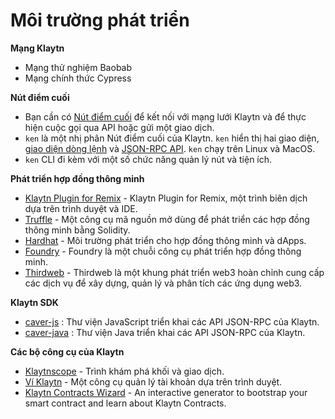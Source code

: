 # Môi trường phát triển

**Mạng Klaytn**

* Mạng thử nghiệm Baobab
* Mạng chính thức Cypress

**Nút điểm cuối**

* Bạn cần có [Nút điểm cuối](../../nodes/endpoint-node/endpoint-node.md) để kết nối với mạng lưới Klaytn và để thực hiện cuộc gọi qua API hoặc gửi một giao dịch.
* `ken` là một nhị phân Nút điểm cuối của Klaytn. `ken` hiển thị hai giao diện, [giao diện dòng lệnh](../../nodes/endpoint-node/ken-cli-commands.md) và [JSON-RPC API](../../references/json-rpc/json-rpc.md). `ken` chạy trên Linux và MacOS.
* `ken` CLI đi kèm với một số chức năng quản lý nút và tiện ích.

**Phát triển hợp đồng thông minh**

* [Klaytn Plugin for Remix](https://ide.klaytn.foundation) - Klaytn Plugin for Remix, một trình biên dịch dựa trên trình duyệt và IDE.
* [Truffle](https://github.com/trufflesuite/truffle) - Một công cụ mã nguồn mở dùng để phát triển các hợp đồng thông minh bằng Solidity.
* [Hardhat](https://hardhat.org/hardhat-runner/docs/getting-started) - Môi trường phát triển cho hợp đồng thông minh và dApps.
* [Foundry](https://book.getfoundry.sh/) - Foundry là một chuỗi công cụ phát triển hợp đồng thông minh.
* [Thirdweb](https://portal.thirdweb.com/) - Thirdweb là một khung phát triển web3 hoàn chỉnh cung cấp các dịch vụ để xây dựng, quản lý và phân tích các ứng dụng web3.

**Klaytn SDK**

* [caver-js](../../references/sdk/caver-js/caver-js.md) : Thư viện JavaScript triển khai các API JSON-RPC của Klaytn.
* [caver-java](../../references/sdk/caver-java/caver-java.md) : Thư viện Java triển khai các API JSON-RPC của Klaytn.

**Các bộ công cụ của Klaytn**

* [Klaytnscope](https://scope.klaytn.com/) - Trình khám phá khối và giao dịch.
* [Ví Klaytn](https://wallet.klaytn.com/) - Một công cụ quản lý tài khoản dựa trên trình duyệt.
* [Klaytn Contracts Wizard](https://wizard.klaytn.foundation/) - An interactive generator to bootstrap your smart contract and learn about Klaytn Contracts.
